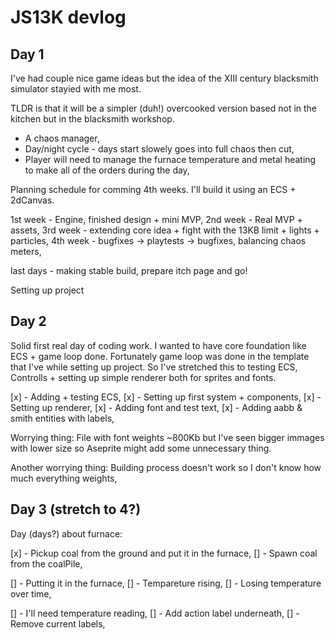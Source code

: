 # JS13K devlog

## Day 1

I've had couple nice game ideas but the idea of the XIII century blacksmith simulator stayied with me most.

TLDR is that it will be a simpler (duh!) overcooked version based not in the kitchen but in the blacksmith workshop.

- A chaos manager,
- Day/night cycle - days start slowely goes into full chaos then cut,
- Player will need to manage the furnace temperature and metal heating to make all of the orders during the day,

Planning schedule for comming 4th weeks. I'll build it using an ECS + 2dCanvas.

1st week - Engine, finished design + mini MVP,
2nd week - Real MVP + assets,
3rd week - extending core idea + fight with the 13KB limit + lights + particles,
4th week - bugfixes -> playtests -> bugfixes, balancing chaos meters,

last days - making stable build, prepare itch page and go!

Setting up project

## Day 2

Solid first real day of coding work. I wanted to have core foundation like ECS + game loop done. Fortunately game loop was done in the template that I've while setting up project. So I've stretched this to testing ECS, Controlls + setting up simple renderer both for sprites and fonts.

[x] - Adding + testing ECS,
[x] - Setting up first system + components,
[x] - Setting up renderer,
[x] - Adding font and test text,
[x] - Adding aabb & smith entities with labels,

Worrying thing: File with font weights ~800Kb but I've seen bigger immages with lower size so Aseprite might add some unnecessary thing.

Another worrying thing: Building process doesn't work so I don't know how much everything weights,

## Day 3 (stretch to 4?)

Day (days?) about furnace:

[x] - Pickup coal from the ground and put it in the furnace,
[] - Spawn coal from the coalPile,

[] - Putting it in the furnace,
[] - Tempareture rising,
[] - Losing temperature over time,

[] - I'll need temperature reading,
[] - Add action label underneath,
[] - Remove current labels,
